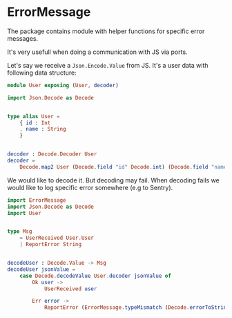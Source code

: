 # ErrorMessage

The package contains module with helper functions for specific error messages.

It's very usefull when doing a communication with JS via ports.

Let's say we receive a `Json.Encode.Value` from JS.
It's a user data with following data structure:

```elm
module User exposing (User, decoder)

import Json.Decode as Decode


type alias User =
    { id : Int
    , name : String
    }


decoder : Decode.Decoder User
decoder =
    Decode.map2 User (Decode.field "id" Decode.int) (Decode.field "name" Decode.string)
```

We would like to decode it.
But decoding may fail.
When decoding fails we would like to log specific error somewhere (e.g to Sentry).


```elm
import ErrorMessage
import Json.Decode as Decode
import User


type Msg
    = UserReceived User.User
    | ReportError String


decodeUser : Decode.Value -> Msg
decodeUser jsonValue =
    case Decode.decodeValue User.decoder jsonValue of
        Ok user ->
            UserReceived user

        Err error ->
            ReportError (ErrorMessage.typeMismatch (Decode.errorToString error))
```
